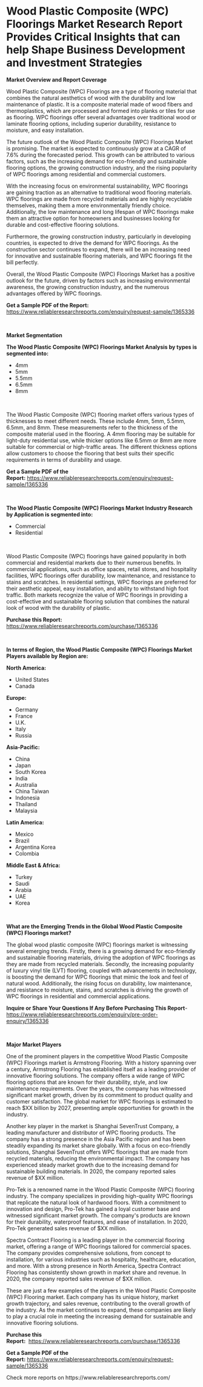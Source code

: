 <p><h1>Wood Plastic Composite (WPC) Floorings Market Research Report Provides Critical Insights that can help Shape Business Development and Investment Strategies</h1></p><p><strong>Market Overview and Report Coverage</strong></p>
<p><p>Wood Plastic Composite (WPC) Floorings are a type of flooring material that combines the natural aesthetics of wood with the durability and low maintenance of plastic. It is a composite material made of wood fibers and thermoplastics, which are processed and formed into planks or tiles for use as flooring. WPC floorings offer several advantages over traditional wood or laminate flooring options, including superior durability, resistance to moisture, and easy installation.</p><p>The future outlook of the Wood Plastic Composite (WPC) Floorings Market is promising. The market is expected to continuously grow at a CAGR of 7.6% during the forecasted period. This growth can be attributed to various factors, such as the increasing demand for eco-friendly and sustainable flooring options, the growing construction industry, and the rising popularity of WPC floorings among residential and commercial customers.</p><p>With the increasing focus on environmental sustainability, WPC floorings are gaining traction as an alternative to traditional wood flooring materials. WPC floorings are made from recycled materials and are highly recyclable themselves, making them a more environmentally friendly choice. Additionally, the low maintenance and long lifespan of WPC floorings make them an attractive option for homeowners and businesses looking for durable and cost-effective flooring solutions.</p><p>Furthermore, the growing construction industry, particularly in developing countries, is expected to drive the demand for WPC floorings. As the construction sector continues to expand, there will be an increasing need for innovative and sustainable flooring materials, and WPC floorings fit the bill perfectly.</p><p>Overall, the Wood Plastic Composite (WPC) Floorings Market has a positive outlook for the future, driven by factors such as increasing environmental awareness, the growing construction industry, and the numerous advantages offered by WPC floorings.</p></p>
<p><strong>Get a Sample PDF of the Report:</strong> <a href="https://www.reliableresearchreports.com/enquiry/request-sample/1365336">https://www.reliableresearchreports.com/enquiry/request-sample/1365336</a></p>
<p>&nbsp;</p>
<p><strong>Market Segmentation</strong></p>
<p><strong>The Wood Plastic Composite (WPC) Floorings Market Analysis by types is segmented into:</strong></p>
<p><ul><li>4mm</li><li>5mm</li><li>5.5mm</li><li>6.5mm</li><li>8mm</li></ul></p>
<p>&nbsp;</p>
<p><p>The Wood Plastic Composite (WPC) flooring market offers various types of thicknesses to meet different needs. These include 4mm, 5mm, 5.5mm, 6.5mm, and 8mm. These measurements refer to the thickness of the composite material used in the flooring. A 4mm flooring may be suitable for light-duty residential use, while thicker options like 6.5mm or 8mm are more suitable for commercial or high-traffic areas. The different thickness options allow customers to choose the flooring that best suits their specific requirements in terms of durability and usage.</p></p>
<p><strong>Get a Sample PDF of the Report:</strong>&nbsp;<a href="https://www.reliableresearchreports.com/enquiry/request-sample/1365336">https://www.reliableresearchreports.com/enquiry/request-sample/1365336</a></p>
<p>&nbsp;</p>
<p><strong>The Wood Plastic Composite (WPC) Floorings Market Industry Research by Application is segmented into:</strong></p>
<p><ul><li>Commercial</li><li>Residential</li></ul></p>
<p>&nbsp;</p>
<p><p>Wood Plastic Composite (WPC) floorings have gained popularity in both commercial and residential markets due to their numerous benefits. In commercial applications, such as office spaces, retail stores, and hospitality facilities, WPC floorings offer durability, low maintenance, and resistance to stains and scratches. In residential settings, WPC floorings are preferred for their aesthetic appeal, easy installation, and ability to withstand high foot traffic. Both markets recognize the value of WPC floorings in providing a cost-effective and sustainable flooring solution that combines the natural look of wood with the durability of plastic.</p></p>
<p><strong>Purchase this Report:</strong>&nbsp; <a href="https://www.reliableresearchreports.com/purchase/1365336">https://www.reliableresearchreports.com/purchase/1365336</a></p>
<p>&nbsp;</p>
<p><strong>In terms of Region, the Wood Plastic Composite (WPC) Floorings Market Players available by Region are:</strong></p>
<p>
    <p> <strong> North America: </strong>
        <ul>
            <li>United States</li>
            <li>Canada</li>
        </ul>
        </p> 
    <p> <strong> Europe: </strong>
        <ul>
            <li>Germany</li>
            <li>France</li>
            <li>U.K.</li>
            <li>Italy</li>
            <li>Russia</li>
        </ul>
        </p> 
    <p> <strong> Asia-Pacific: </strong>
        <ul>
            <li>China</li>
            <li>Japan</li>
            <li>South Korea</li>
            <li>India</li>
            <li>Australia</li>
            <li>China Taiwan</li>
            <li>Indonesia</li>
            <li>Thailand</li>
            <li>Malaysia</li>
        </ul>
        </p> 
    <p> <strong> Latin America: </strong>
        <ul>
            <li>Mexico</li>
            <li>Brazil</li>
            <li>Argentina Korea</li>
            <li>Colombia</li>
        </ul>
        </p> 
    <p> <strong> Middle East & Africa: </strong>
        <ul>
            <li>Turkey</li>
            <li>Saudi</li>
            <li>Arabia</li>
            <li>UAE</li>
            <li>Korea</li>
        </ul>
    </p>
    </p>
<p>&nbsp;</p>
<p><strong>What are the Emerging Trends in the Global Wood Plastic Composite (WPC) Floorings market?</strong></p>
<p><p>The global wood plastic composite (WPC) floorings market is witnessing several emerging trends. Firstly, there is a growing demand for eco-friendly and sustainable flooring materials, driving the adoption of WPC floorings as they are made from recycled materials. Secondly, the increasing popularity of luxury vinyl tile (LVT) flooring, coupled with advancements in technology, is boosting the demand for WPC floorings that mimic the look and feel of natural wood. Additionally, the rising focus on durability, low maintenance, and resistance to moisture, stains, and scratches is driving the growth of WPC floorings in residential and commercial applications.</p></p>
<p><strong>Inquire or Share Your Questions If Any Before Purchasing This Report</strong>- <a href="https://www.reliableresearchreports.com/enquiry/pre-order-enquiry/1365336">https://www.reliableresearchreports.com/enquiry/pre-order-enquiry/1365336</a></p>
<p>&nbsp;</p>
<p><strong>Major Market Players</strong></p>
<p><p>One of the prominent players in the competitive Wood Plastic Composite (WPC) Floorings market is Armstrong Flooring. With a history spanning over a century, Armstrong Flooring has established itself as a leading provider of innovative flooring solutions. The company offers a wide range of WPC flooring options that are known for their durability, style, and low maintenance requirements. Over the years, the company has witnessed significant market growth, driven by its commitment to product quality and customer satisfaction. The global market for WPC floorings is estimated to reach $XX billion by 2027, presenting ample opportunities for growth in the industry.</p><p>Another key player in the market is Shanghai SevenTrust Company, a leading manufacturer and distributor of WPC flooring products. The company has a strong presence in the Asia Pacific region and has been steadily expanding its market share globally. With a focus on eco-friendly solutions, Shanghai SevenTrust offers WPC floorings that are made from recycled materials, reducing the environmental impact. The company has experienced steady market growth due to the increasing demand for sustainable building materials. In 2020, the company reported sales revenue of $XX million.</p><p>Pro-Tek is a renowned name in the Wood Plastic Composite (WPC) flooring industry. The company specializes in providing high-quality WPC floorings that replicate the natural look of hardwood floors. With a commitment to innovation and design, Pro-Tek has gained a loyal customer base and witnessed significant market growth. The company's products are known for their durability, waterproof features, and ease of installation. In 2020, Pro-Tek generated sales revenue of $XX million.</p><p>Spectra Contract Flooring is a leading player in the commercial flooring market, offering a range of WPC floorings tailored for commercial spaces. The company provides comprehensive solutions, from concept to installation, for various industries such as hospitality, healthcare, education, and more. With a strong presence in North America, Spectra Contract Flooring has consistently shown growth in market share and revenue. In 2020, the company reported sales revenue of $XX million.</p><p>These are just a few examples of the players in the Wood Plastic Composite (WPC) Flooring market. Each company has its unique history, market growth trajectory, and sales revenue, contributing to the overall growth of the industry. As the market continues to expand, these companies are likely to play a crucial role in meeting the increasing demand for sustainable and innovative flooring solutions.</p></p>
<p><strong>Purchase this Report:</strong>&nbsp;&nbsp;<a href="https://www.reliableresearchreports.com/purchase/1365336">https://www.reliableresearchreports.com/purchase/1365336</a></p>
<p></p>
<p><strong>Get a Sample PDF of the Report:</strong>&nbsp;<a href="https://www.reliableresearchreports.com/enquiry/request-sample/1365336">https://www.reliableresearchreports.com/enquiry/request-sample/1365336</a></p>
<p>Check more reports on https://www.reliableresearchreports.com/</p>